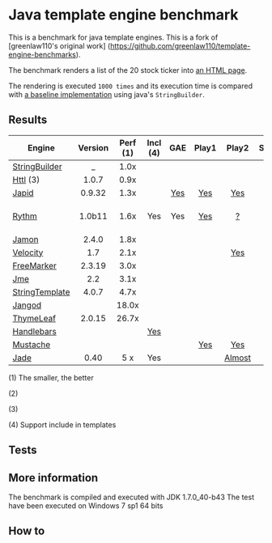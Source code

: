 # Java template engine benchmark
This is a benchmark for java template engines. 
This is a fork of [greenlaw110's original work] (https://github.com/greenlaw110/template-engine-benchmarks).

The benchmark renders a list of the 20 stock ticker into [an HTML page](https://rawgithub.com/PerfectCarl/template-engine-benchmarks/master/output/stringbuilder.html).

The rendering is executed `1000 times` and its execution time is compared with [a baseline implementation](stringbuilder.md) using java's `StringBuilder`.


## Results 

| Engine                                                 | Version     | Perf (1) | Incl (4) | GAE | Play1 | Play2 | Spring | Ninja | C# | Js | Notes | 
| -------------------------------------------------------|:-----------:|:--------:|:--------:|:---:|:-----:|:-----:|:------:|:-----:|:--:|:--:|:-----:|
| [StringBuilder](stringbuilder.md)                      |    _        |   1.0x   |          |     |       |       |        |       |    |    |       | 
| [Httl](httl.md)  (3)                                   |  1.0.7      |   0.9x   |          |     |       |       |        |       |    |    |       |
| [Japid](japid.md)                                      |  0.9.32     |   1.3x   |          |  [Yes](https://github.com/branaway/Japid/issues/61)   |  [Yes](http://www.playframework.com/modules/japid)     | [Yes](https://github.com/branaway/japid42)      |        |       |    |    |       |
| [Rythm](rythm.md)                                      |  1.0b11     |   1.6x   | Yes      | Yes | [Yes](https://github.com/greenlaw110/play-rythm) | [?](https://github.com/greenlaw110/Rythm/issues/204)| [Yes](https://github.com/greenlaw110/spring-rythm) | [Yes](https://github.com/ninjaframework/ninja-rythm)      |[Yes](http://haacked.com/archive/2011/01/06/razor-syntax-quick-reference.aspx/) | [Yes](https://github.com/kirbysayshi/vash)| Razor like syntax|
| [Jamon](jamon.md)                                      |  2.4.0      |   1.8x   |          |     |       |       |        |       |    |    |       |
| [Velocity](velocity.md)                                |  1.7        |   2.1x   |          |     |       | [Yes](https://github.com/Furyu/play-velocity-plugin)       | [Yes](http://docs.spring.io/spring/docs/3.0.0.M3/reference/html/ch17s04.html)       |       |    |    |       |
| [FreeMarker](freemarker.md)                            |  2.3.19     |   3.0x   |          |     |       |       |[Yes](http://docs.spring.io/spring/docs/3.0.0.M3/reference/html/ch17s04.html)      |       |    |    |       |
| [Jme](jme.md)                                          |  2.2        |   3.1x   |          |     |       |       |        |       |    |    |       |
| [StringTemplate](stringtemplate.md)                    |  4.0.7      |   4.7x   |          |     |       |       |        |       |    |    |       |
| [Jangod](jangod.md)                                    |             |  18.0x   |          |     |       |       |        |       |    |    |       |
| [ThymeLeaf](thymeleaf.md)                              |  2.0.15     |  26.7x   |          |     |       |       |        |       |    |    |       |
| [Handlebars](http://jknack.github.io/handlebars.java/) |             |          |  [Yes](http://jknack.github.io/handlebars.java/reuse.html)        |     |       |       |   [Yes](https://github.com/jknack/handlebars.java/tree/master/handlebars-springmvc)     |       |    | [Yes](http://handlebarsjs.com/) | |
| [Mustache](https://github.com/spullara/mustache.java/) |             |          |          |     | [Yes](http://www.playframework.com/modules/mustache)       |[Yes](https://github.com/julienba/play2-mustache)|        |[Yes](https://github.com/kpacha/ninja-mustache)       |    | [Yes](http://mustache.github.com/mustache.5.html/) | |
| [Jade](https://github.com/neuland/jade4j)              |    0.40     |    5 x   | Yes      |     |       | [Almost](http://stackoverflow.com/a/16917876/740464)|[Yes](https://github.com/neuland/spring-jade4j)|[Yes](https://github.com/mysu/jade4ninja)     | [Yes](http://stackoverflow.com/a/10569528/740464)| [Yes](http://jade-lang.com/) | |

(1) The smaller, the better

(2)

(3) 

(4) Support include in templates

## Tests

## More information 

The benchmark is compiled and executed with JDK 1.7.0_40-b43
The test have been executed on Windows 7 sp1 64 bits 

## How to 
